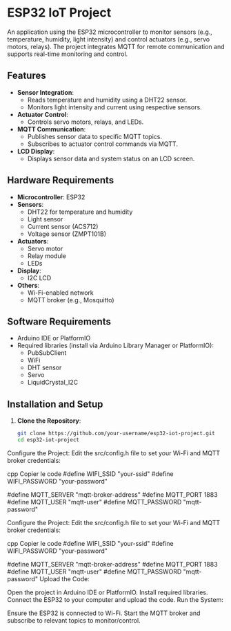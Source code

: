 # ESP32 IoT Project

An  application using the ESP32 microcontroller to monitor sensors (e.g., temperature, humidity, light intensity) and control actuators (e.g., servo motors, relays). The project integrates MQTT for remote communication and supports real-time monitoring and control.

## Features
- **Sensor Integration**:
  - Reads temperature and humidity using a DHT22 sensor.
  - Monitors light intensity and current using respective sensors.
- **Actuator Control**:
  - Controls servo motors, relays, and LEDs.
- **MQTT Communication**:
  - Publishes sensor data to specific MQTT topics.
  - Subscribes to actuator control commands via MQTT.
- **LCD Display**:
  - Displays sensor data and system status on an LCD screen.

## Hardware Requirements
- **Microcontroller**: ESP32
- **Sensors**:
  - DHT22 for temperature and humidity
  - Light sensor
  - Current sensor (ACS712)
  - Voltage sensor (ZMPT101B)
- **Actuators**:
  - Servo motor
  - Relay module
  - LEDs
- **Display**:
  - I2C LCD
- **Others**:
  - Wi-Fi-enabled network
  - MQTT broker (e.g., Mosquitto)

## Software Requirements
- Arduino IDE or PlatformIO
- Required libraries (install via Arduino Library Manager or PlatformIO):
  - PubSubClient
  - WiFi
  - DHT sensor
  - Servo
  - LiquidCrystal_I2C


## Installation and Setup
1. **Clone the Repository**:
   ```bash
   git clone https://github.com/your-username/esp32-iot-project.git
   cd esp32-iot-project
Configure the Project: Edit the src/config.h file to set your Wi-Fi and MQTT broker credentials:

cpp
Copier le code
#define WIFI_SSID "your-ssid"
#define WIFI_PASSWORD "your-password"

#define MQTT_SERVER "mqtt-broker-address"
#define MQTT_PORT 1883
#define MQTT_USER "mqtt-user"
#define MQTT_PASSWORD "mqtt-password"


Configure the Project: Edit the src/config.h file to set your Wi-Fi and MQTT broker credentials:

cpp
Copier le code
#define WIFI_SSID "your-ssid"
#define WIFI_PASSWORD "your-password"

#define MQTT_SERVER "mqtt-broker-address"
#define MQTT_PORT 1883
#define MQTT_USER "mqtt-user"
#define MQTT_PASSWORD "mqtt-password"
Upload the Code:

Open the project in Arduino IDE or PlatformIO.
Install required libraries.
Connect the ESP32 to your computer and upload the code.
Run the System:

Ensure the ESP32 is connected to Wi-Fi.
Start the MQTT broker and subscribe to relevant topics to monitor/control.
